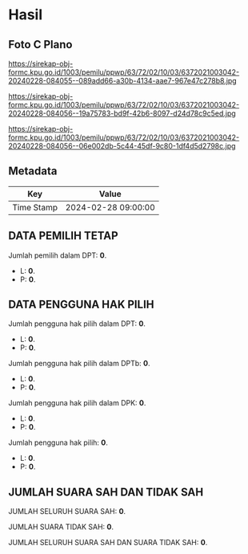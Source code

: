 # Hasil

## Foto C Plano

https://sirekap-obj-formc.kpu.go.id/1003/pemilu/ppwp/63/72/02/10/03/6372021003042-20240228-084055--089add66-a30b-4134-aae7-967e47c278b8.jpg

https://sirekap-obj-formc.kpu.go.id/1003/pemilu/ppwp/63/72/02/10/03/6372021003042-20240228-084056--19a75783-bd9f-42b6-8097-d24d78c9c5ed.jpg

https://sirekap-obj-formc.kpu.go.id/1003/pemilu/ppwp/63/72/02/10/03/6372021003042-20240228-084056--06e002db-5c44-45df-9c80-1df4d5d2798c.jpg


## Metadata

| Key        | Value               |
| ---------- | ------------------- |
| Time Stamp | 2024-02-28 09:00:00 |


## DATA PEMILIH TETAP

Jumlah pemilih dalam DPT: **0**.
 * L: **0**.
 * P: **0**.

## DATA PENGGUNA HAK PILIH

Jumlah pengguna hak pilih dalam DPT: **0**.
 * L: **0**.
 * P: **0**.

Jumlah pengguna hak pilih dalam DPTb: **0**.
 * L: **0**.
 * P: **0**.

Jumlah pengguna hak pilih dalam DPK: **0**.
 * L: **0**.
 * P: **0**.

Jumlah pengguna hak pilih: **0**.
 * L: **0**.
 * P: **0**.

## JUMLAH SUARA SAH DAN TIDAK SAH

JUMLAH SELURUH SUARA SAH: **0**.

JUMLAH SUARA TIDAK SAH: **0**.

JUMLAH SELURUH SUARA SAH DAN SUARA TIDAK SAH: **0**.


